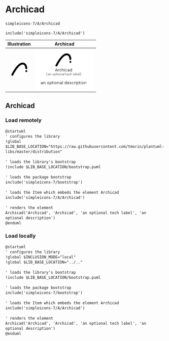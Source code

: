 # Archicad


```text
simpleicons-7/A/Archicad
```

```text
include('simpleicons-7/A/Archicad')
```



| Illustration | Archicad |
| :---: | :---: |
| ![illustration for Illustration](../../simpleicons-7/A/Archicad.png) | ![illustration for Archicad](../../simpleicons-7/A/Archicad.Local.png) |




## Archicad

### Load remotely
```plantuml
@startuml
' configures the library
!global $LIB_BASE_LOCATION="https://raw.githubusercontent.com/tmorin/plantuml-libs/master/distribution"

' loads the library's bootstrap
!include $LIB_BASE_LOCATION/bootstrap.puml

' loads the package bootstrap
include('simpleicons-7/bootstrap')

' loads the Item which embeds the element Archicad
include('simpleicons-7/A/Archicad')

' renders the element
Archicad('Archicad', 'Archicad', 'an optional tech label', 'an optional description')
@enduml
```

### Load locally
```plantuml
@startuml
' configures the library
!global $INCLUSION_MODE="local"
!global $LIB_BASE_LOCATION="../.."

' loads the library's bootstrap
!include $LIB_BASE_LOCATION/bootstrap.puml

' loads the package bootstrap
include('simpleicons-7/bootstrap')

' loads the Item which embeds the element Archicad
include('simpleicons-7/A/Archicad')

' renders the element
Archicad('Archicad', 'Archicad', 'an optional tech label', 'an optional description')
@enduml
```

